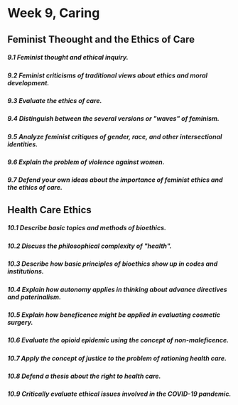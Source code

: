 # Week 9, Caring

## Feminist Theought and the Ethics of Care

##### 9.1 Feminist thought and ethical inquiry.

##### 9.2 Feminist criticisms of traditional views about ethics and moral development.

##### 9.3 Evaluate the ethics of care.

##### 9.4 Distinguish between the several versions or "waves" of feminism.

##### 9.5 Analyze feminist critiques of gender, race, and other intersectional identities.

##### 9.6 Explain the problem of violence against women.

##### 9.7 Defend your own ideas about the importance of feminist ethics and the ethics of care.

## Health Care Ethics

##### 10.1 Describe basic topics and methods of bioethics.

##### 10.2 Discuss the philosophical complexity of "health".

##### 10.3 Describe how basic principles of bioethics show up in codes and institutions.

##### 10.4 Explain how autonomy applies in thinking about advance directives and paterinalism.

##### 10.5 Explain how beneficence might be applied in evaluating cosmetic surgery.

##### 10.6 Evaluate the opioid epidemic using the concept of non-maleficence.

##### 10.7 Apply the concept of justice to the problem of rationing health care.

##### 10.8 Defend a thesis about the right to health care.

##### 10.9 Critically evaluate ethical issues involved in the COVID-19 pandemic.
